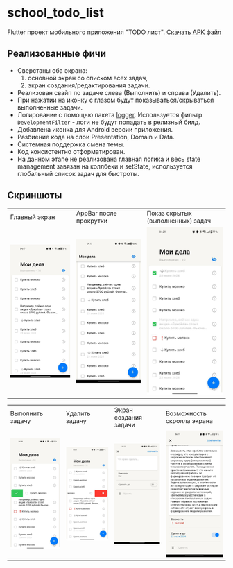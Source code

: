 # school_todo_list

Flutter проект мобильного приложения "TODO лист".
[Скачать APK файл](https://github.com/Strafe0/school_todo_list/releases/download/homework/todo-app-homework-1.apk)

## Реализованные фичи
- Сверстаны оба экрана: 
    1. основной экран со списком всех задач,
    2. экран создания/редактирования задачи.
- Реализован свайп по задаче слева (Выполнить) и справа (Удалить).
- При нажатии на иконку с глазом будут показываться/скрываться выполненные задачи.
- Логирование с помощью пакета [logger](https://pub.dev/packages/logger). Используется фильтр `DevelopmentFilter` - логи не будут попадать в релизный билд.
- Добавлена иконка для Android версии приложения.
- Разбиение кода на слои Presentation, Domain и Data.
- Системная поддержка смена темы.
- Код консистентно отформатирован.
- На данном этапе не реализована главная логика и весь state management завязан на коллбеки и setState, используется глобальный список задач для быстроты.

## Скриншоты
<table>
    <tr>
        <td>
            Главный экран
        </td>
        <td>
            AppBar после прокрутки
        </td>
        <td>
            Показ скрытых (выполненных) задач
        </td>
    </tr>
    <tr>
        <td>
            <img src="/screenshots/main_screen.jpg">
        </td>
        <td>
            <img src="/screenshots/sliver_app_bar.jpg">
        </td>
        <td>
            <img src="/screenshots/show_completed_tasks.jpg">
        </td>
    </tr>
</table>

<table>
    <tr>
        <td>
            Выполнить задачу
        </td>
        <td>
            Удалить задачу
        </td>
        <td>
            Экран создания задачи
        </td>
        <td>
            Возможность скролла экрана
        </td>
    </tr>
    <tr>
        <td>
            <img src="/screenshots/complete_action.jpg">
        </td>
        <td>
            <img src="/screenshots/delete_action.jpg">
        </td>
        <td>
            <img src="/screenshots/create_task.jpg">
        </td>
        <td>
            <img src="/screenshots/scrollable_edit_screen.jpg">
        </td>
    </tr>
</table>

